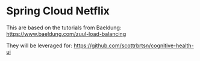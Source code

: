 # Spring Cloud Netflix

This are based on the tutorials from Baeldung:
https://www.baeldung.com/zuul-load-balancing

They will be leveraged for:
https://github.com/scottrbrtsn/cognitive-health-ui
